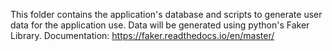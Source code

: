 This folder contains the application's database and scripts to generate user data for the application use.
Data will be generated using python's Faker Library.
Documentation: https://faker.readthedocs.io/en/master/
